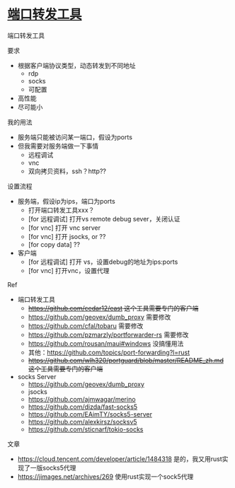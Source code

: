 # [端口转发工具](https://github.com/cutepig123/gitblog/issues/24)

端口转发工具



要求

- 根据客户端协议类型，动态转发到不同地址
  - rdp
  - socks
  - 可配置
- 高性能
- 尽可能小



我的用法

- 服务端只能被访问某一端口，假设为ports
- 但我需要对服务端做一下事情
  - 远程调试
  - vnc
  - 双向拷贝资料，ssh？http??



设置流程

- 服务端，假设ip为ips，端口为ports
  - 打开端口转发工具xxx？
  - [for 远程调试] 打开vs remote debug sever，关闭认证
  - [for vnc] 打开 vnc server
  - [for vnc] 打开 jsocks, or ??
  - [for copy data] ??
- 客户端
  - [for 远程调试] 打开 vs，设置debug的地址为ips:ports
  - [for vnc] 打开vnc，设置代理



Ref

- 端口转发工具
  - ~~https://github.com/cedar12/east 这个工具需要专门的客户端~~
  - https://github.com/geovex/dumb_proxy 需要修改
  - https://github.com/cfal/tobaru 需要修改
  - https://github.com/pzmarzly/portforwarder-rs 需要修改
  - https://github.com/rousan/maui#windows 没搞懂用法
  - 其他：https://github.com/topics/port-forwarding?l=rust
  - ~~https://github.com/wlh320/portguard/blob/master/README_zh.md 这个工具需要专门的客户端~~
- socks Server
  - https://github.com/geovex/dumb_proxy
  - jsocks
  - https://github.com/ajmwagar/merino
  - https://github.com/dizda/fast-socks5
  - https://github.com/EAimTY/socks5-server
  - https://github.com/alexkirsz/socksv5
  - https://github.com/sticnarf/tokio-socks

文章

- https://cloud.tencent.com/developer/article/1484318  是的，我又用rust实现了一版socks5代理
- https://jimages.net/archives/269 使用rust实现一个sock5代理